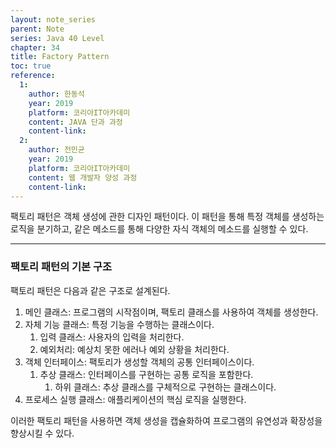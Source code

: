 ```yaml
---
layout: note_series
parent: Note
series: Java 40 Level
chapter: 34
title: Factory Pattern
toc: true
reference:
  1:
    author: 한동석
    year: 2019
    platform: 코리아IT아카데미
    content: JAVA 단과 과정
    content-link:
  2:
    author: 전민균
    year: 2019
    platform: 코리아IT아카데미
    content: 웹 개발자 양성 과정
    content-link: 
---
```


팩토리 패턴은 객체 생성에 관한 디자인 패턴이다. 이 패턴을 통해 특정 객체를 생성하는 로직을 분기하고, 같은 메소드를 통해 다양한 자식 객체의 메소드를 실행할 수 있다.

---

### 팩토리 패턴의 기본 구조

팩토리 패턴은 다음과 같은 구조로 설계된다.

1. 메인 클래스: 프로그램의 시작점이며, 팩토리 클래스를 사용하여 객체를 생성한다.
2. 자체 기능 클래스: 특정 기능을 수행하는 클래스이다.
   1. 입력 클래스: 사용자의 입력을 처리한다.
   2. 예외처리: 예상치 못한 에러나 예외 상황을 처리한다.
3. 객체 인터페이스: 팩토리가 생성할 객체의 공통 인터페이스이다.
   1. 추상 클래스: 인터페이스를 구현하는 공통 로직을 포함한다.
      1. 하위 클래스: 추상 클래스를 구체적으로 구현하는 클래스이다.
4. 프로세스 실행 클래스: 애플리케이션의 핵심 로직을 실행한다.

이러한 팩토리 패턴을 사용하면 객체 생성을 캡슐화하여 프로그램의 유연성과 확장성을 향상시킬 수 있다.
